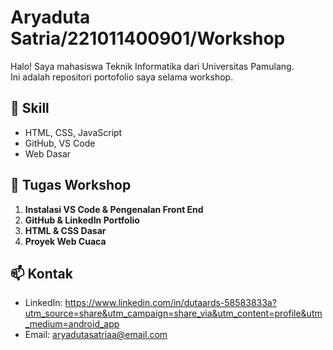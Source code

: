 # Aryaduta Satria/221011400901/Workshop

Halo! Saya mahasiswa Teknik Informatika dari Universitas Pamulang.  
Ini adalah repositori portofolio saya selama workshop.

## 🔧 Skill
- HTML, CSS, JavaScript
- GitHub, VS Code
- Web Dasar

## 📁 Tugas Workshop
1. **Instalasi VS Code & Pengenalan Front End**
2. **GitHub & LinkedIn Portfolio**
3. **HTML & CSS Dasar**
4. **Proyek Web Cuaca**

## 📫 Kontak
- LinkedIn: https://www.linkedin.com/in/dutaards-58583833a?utm_source=share&utm_campaign=share_via&utm_content=profile&utm_medium=android_app
- Email: aryadutasatriaa@email.com
